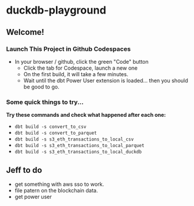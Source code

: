 # duckdb-playground

## Welcome!
### Launch This Project in Github Codespaces
- In your browser / github, click the green "Code" button
  - Click the tab for Codespace, launch a new one
  - On the first build, it will take a few minutes.
  - Wait until the dbt Power User extension is loaded... then you should be good to go.

### Some quick things to try...  
**Try these commands and check what happened after each one:**
- `dbt build -s convert_to_csv`
- `dbt build -s convert_to_parquet`
- `dbt build -s s3_eth_transactions_to_local_csv`
- `dbt build -s s3_eth_transactions_to_local_parquet`
- `dbt build -s s3_eth_transactions_to_local_duckdb`


## Jeff to do
- get something with aws sso to work.
- file patern on the blockchain data.
- get power user 